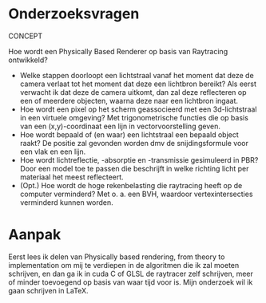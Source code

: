 # Onderzoeksvragen
CONCEPT

Hoe wordt een Physically Based Renderer op basis van Raytracing ontwikkeld?

-   Welke stappen doorloopt een lichtstraal vanaf het moment dat deze de camera verlaat tot het moment dat deze een lichtbron bereikt?
    Als eerst verwacht ik dat deze de camera uitkomt, dan zal deze reflecteren op een of meerdere objecten, waarna deze naar een lichtbron ingaat.
-   Hoe wordt een pixel op het scherm geassocieerd met een 3d-lichtstraal in een virtuele omgeving?
    Met trigonometrische functies die op basis van een (x,y)-coordinaat een lijn in vectorvoorstelling geven.
-   Hoe wordt bepaald of (en waar) een lichtstraal een bepaald object raakt?
    De positie zal gevonden worden dmv de snijdingsformule voor een vlak en een lijn.
-   Hoe wordt lichtreflectie, -absorptie en -transmissie gesimuleerd in PBR?
    Door een model toe te passen die beschrijft in welke richting licht per materiaal het meest reflecteert.
-   (Opt.) Hoe wordt de hoge rekenbelasting die raytracing heeft op de computer verminderd?
    Met o. a. een BVH, waardoor vertexintersecties verminderd kunnen worden.
# Aanpak
Eerst lees ik delen van Physically based rendering, from theory to implementation om mij te verdiepen in de algoritmen die ik zal moeten schrijven, en dan ga ik in cuda C of GLSL de raytracer zelf schrijven, meer of minder toevoegend op basis van waar tijd voor is.
Mijn onderzoek wil ik gaan schrijven in LaTeX.

